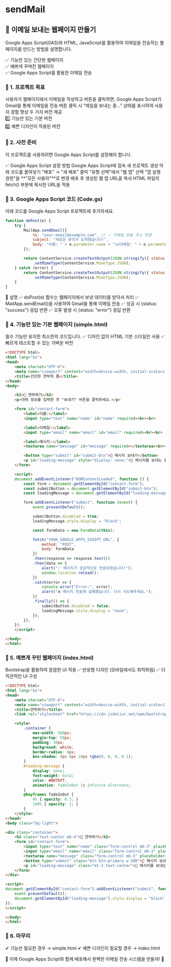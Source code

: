# sendMail
## 📩 이메일 보내는 웹페이지 만들기

Google Apps Script(GAS)와 HTML, JavaScript를 활용하여
이메일을 전송하는 웹페이지를 만드는 방법을 설명합니다.

✅ 기능만 있는 간단한 웹페이지  
✅ 예쁘게 꾸며진 웹페이지  
✅ Google Apps Script를 활용한 이메일 전송  

### 🚀 1. 프로젝트 목표
사용자가 웹페이지에서 이메일을 작성하고 버튼을 클릭하면,
Google Apps Script가 Gmail을 통해 이메일을 전송
버튼 클릭 시 "메일을 보내는 중..." 상태를 표시하여 사용자 경험 향상
두 가지 버전 제공  
1️⃣ 기능만 있는 기본 버전  
2️⃣ 예쁜 디자인이 적용된 버전  

### 📌 2. 사전 준비
이 프로젝트를 사용하려면 Google Apps Script를 설정해야 합니다.

✅ Google Apps Script 설정 방법
Google Apps Script에 접속
새 프로젝트 생성
아래 코드를 붙여넣기
"배포" → "새 배포" 클릭
"유형 선택"에서 "웹 앱" 선택
"앱 실행 권한"을 **"모든 사용자"**로 변경
배포 후 생성된 웹 앱 URL을 복사
HTML 파일의 fetch() 부분에 복사한 URL을 적용

### 📌 3. Google Apps Script 코드 (Code.gs)
아래 코드를 Google Apps Script 프로젝트에 추가하세요.

```javascript
function doPost(e) {
    try {
        MailApp.sendEmail({
            to: "your-email@example.com", // ✅ 이메일 받을 주소 변경
            subject: "새로운 문의가 도착했습니다!",
            body: "이름: " + e.parameter.name + "\n이메일: " + e.parameter.email + "\n메시지: " + e.parameter.message
        });

        return ContentService.createTextOutput(JSON.stringify({ status: "success" }))
            .setMimeType(ContentService.MimeType.JSON);
    } catch (error) {
        return ContentService.createTextOutput(JSON.stringify({ status: "error", message: error.toString() }))
            .setMimeType(ContentService.MimeType.JSON);
    }
}
```

📌 설명
✅ doPost(e) 함수는 웹페이지에서 보낸 데이터를 받아서 처리
✅ MailApp.sendEmail()을 사용하여 Gmail을 통해 이메일 전송
✅ 성공 시 {status: "success"} 응답 반환
✅ 오류 발생 시 {status: "error"} 응답 반환

### 📌 4. 기능만 있는 기본 웹페이지 (simple.html)
필수 기능만 유지한 최소한의 코드입니다.
✅ 디자인 없이 HTML 기본 스타일만 사용
✅ 빠르게 테스트할 수 있는 가벼운 버전

```html
<!DOCTYPE html>
<html lang="ko">
<head>
    <meta charset="UTF-8">
    <meta name="viewport" content="width=device-width, initial-scale=1.0">
    <title>간단한 연락처 폼</title>
</head>
<body>

    <h2>📩 연락하기</h2>
    <p>아래 정보를 입력한 후 "보내기" 버튼을 클릭하세요.</p>

    <form id="contact-form">
        <label>이름:</label>
        <input type="text" name="name" id="name" required><br><br>

        <label>이메일:</label>
        <input type="email" name="email" id="email" required><br><br>

        <label>메시지:</label>
        <textarea name="message" id="message" required></textarea><br><br>

        <button type="submit" id="submit-btn">📨 메시지 보내기</button>
        <p id="loading-message" style="display: none;">📨 메시지를 보내는 중...</p>
    </form>

    <script>
    document.addEventListener("DOMContentLoaded", function () {
        const form = document.getElementById("contact-form");
        const submitButton = document.getElementById("submit-btn");
        const loadingMessage = document.getElementById("loading-message");

        form.addEventListener("submit", function (event) {
            event.preventDefault();

            submitButton.disabled = true;
            loadingMessage.style.display = "block";

            const formData = new FormData(this);

            fetch("YOUR_GOOGLE_APPS_SCRIPT_URL", {
                method: "POST",
                body: formData
            })
            .then(response => response.text())
            .then(data => {
                alert("✅ 메시지가 성공적으로 전송되었습니다!");
                window.location.reload();
            })
            .catch(error => {
                console.error("Error:", error);
                alert("❌ 메시지 전송에 실패했습니다. 다시 시도해주세요.");
            })
            .finally(() => {
                submitButton.disabled = false;
                loadingMessage.style.display = "none";
            });
        });
    });
    </script>

</body>
</html>
```

### 📌 5. 예쁘게 꾸민 웹페이지 (index.html)
Bootstrap을 활용하여 깔끔한 UI 적용
✅ 반응형 디자인 (모바일에서도 최적화됨)
✅ 더 직관적인 UI 구성

```html
<!DOCTYPE html>
<html lang="ko">
<head>
    <meta charset="UTF-8">
    <meta name="viewport" content="width=device-width, initial-scale=1.0">
    <title>연락하기</title>
    <link rel="stylesheet" href="https://cdn.jsdelivr.net/npm/bootstrap@5.3.0/dist/css/bootstrap.min.css">

    <style>
        .container {
            max-width: 500px;
            margin-top: 50px;
            padding: 30px;
            background: white;
            border-radius: 8px;
            box-shadow: 0px 0px 10px rgba(0, 0, 0, 0.1);
        }
        #loading-message {
            display: none;
            font-weight: bold;
            color: #007bff;
            animation: fadeInOut 1s infinite alternate;
        }
        @keyframes fadeInOut {
            0% { opacity: 0.3; }
            100% { opacity: 1; }
        }
    </style>
</head>
<body class="bg-light">

<div class="container">
    <h2 class="text-center mb-4">📩 연락하기</h2>
    <form id="contact-form">
        <input type="text" name="name" class="form-control mb-3" placeholder="이름" required>
        <input type="email" name="email" class="form-control mb-3" placeholder="이메일" required>
        <textarea name="message" class="form-control mb-3" placeholder="메시지 입력..." required></textarea>
        <button type="submit" class="btn btn-primary w-100">📨 메시지 보내기</button>
        <p id="loading-message" class="mt-3 text-center">📨 메시지를 보내는 중...</p>
    </form>
</div>

<script>
document.getElementById("contact-form").addEventListener("submit", function(event) {
    event.preventDefault();
    document.getElementById("loading-message").style.display = "block";
});
</script>

</body>
</html>
```

### 📌 6. 마무리
✔ 기능만 필요한 경우 → simple.html
✔ 예쁜 디자인이 필요할 경우 → index.html

🚀 이제 Google Apps Script와 함께 배포해서 완벽한 이메일 전송 시스템을 만들자! 🚀
